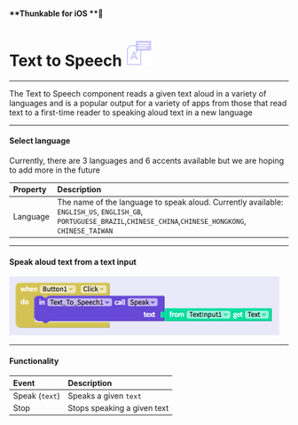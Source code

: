 #### **Thunkable for iOS **

# Text to Speech ![](/assets/text-to-speech-ios-icon.png)

---

The Text to Speech component reads a given text aloud in a variety of languages and is a popular output for a variety of apps from those that read text to a first-time reader to speaking aloud text in a new language

---

#### Select language

Currently, there are 3 languages and 6 accents available but we are hoping to add more in the future

| Property | Description |
| :--- | :--- |
| Language | The name of the language to speak aloud. Currently available: `ENGLISH_US`, `ENGLISH_GB`, `PORTUGUESE_BRAZIL`,`CHINESE_CHINA`,`CHINESE_HONGKONG`, `CHINESE_TAIWAN` |

---

#### Speak aloud text from a text input

![](/assets/text-to-speech-ios-fig-1.png)

---

#### Functionality

| Event | Description |
| :--- | :--- |
| Speak \(`text`\) | Speaks a given `text` |
| Stop | Stops speaking a given text |



